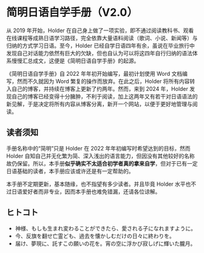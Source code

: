 # 简明日语自学手册（V2.0）

从 2019 年开始，Holder 在自己身上做了一项实验，即不通过阅读教科书、观看在线课程等成熟日语学习路径，完全依靠大量语料阅读（歌词、小说、新闻等）与归纳的方式学习日语。至今，Holder 已经自学日语四年有余，虽说在毕业旅行中发现自己对话能力依然有巨大的欠缺，但也自认为可以将这四年自行归纳的语法体系慢慢汇总成文，这便是《简明日语自学手册》的起源。

《简明日语自学手册》自 2022 年年初开始编写，最初计划使用 Word 文档编写，然而不久就因为 Word 繁复的操作而放弃。在此之后，Holder 将所有内容转入自己的博客，并持续在博客上更新了约两年。然而，来到 2024 年，Holder 发现自己的博客已经变得十分臃肿，不利于阅读，加上这两年又有若干对日语语法的新见解，于是决定将所有内容从博客分离，新开一个网站，以便于更好地管理与阅读。

## 读者须知

手册名称中的“简明”只是 Holder 在 2022 年年初编写时希望达到的目标，然而 Holder 自知自己并无化繁为简、深入浅出的语言能力，但因没有其他较好的名称故仍保留。所以，本手册**似乎确实不太适合初学者真的拿来自学**，但对于已有一定日语基础的读者，本手册应该或许还是有一定帮助的。

本手册不定期更新，基本随缘，也不指望有多少读者。并且毕竟 Holder 水平也不过日语爱好者而非专业，因而本手册也难免错漏，还请各位谅解。

## ヒトコト

- 神様、もしも生まれ変わることができたら、愛される子になれますように。
- 今、反旗を翻せ亡霊ども、過去を懐かしむだけの日々に終わりを。
- 届け、夢現に、託すこの願いの花を。宵の空に浮かび寂しげに輝いた朧月。
